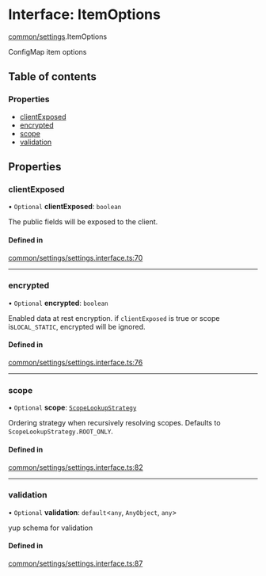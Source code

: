 # Interface: ItemOptions

[common/settings](../modules/common_settings.md).ItemOptions

ConfigMap item options

## Table of contents

### Properties

- [clientExposed](common_settings.ItemOptions.md#clientexposed)
- [encrypted](common_settings.ItemOptions.md#encrypted)
- [scope](common_settings.ItemOptions.md#scope)
- [validation](common_settings.ItemOptions.md#validation)

## Properties

### <a id="clientexposed" name="clientexposed"></a> clientExposed

• `Optional` **clientExposed**: `boolean`

The public fields will be exposed to the client.

#### Defined in

[common/settings/settings.interface.ts:70](https://github.com/brickdoc/brickdoc/blob/master/apps/server-api/src/common/settings/settings.interface.ts#L70)

___

### <a id="encrypted" name="encrypted"></a> encrypted

• `Optional` **encrypted**: `boolean`

Enabled data at rest encryption.
if `clientExposed` is true or scope is`LOCAL_STATIC`, encrypted will be ignored.

#### Defined in

[common/settings/settings.interface.ts:76](https://github.com/brickdoc/brickdoc/blob/master/apps/server-api/src/common/settings/settings.interface.ts#L76)

___

### <a id="scope" name="scope"></a> scope

• `Optional` **scope**: [`ScopeLookupStrategy`](../enums/common_settings.ScopeLookupStrategy.md)

Ordering strategy when recursively resolving scopes.
Defaults to `ScopeLookupStrategy.ROOT_ONLY`.

#### Defined in

[common/settings/settings.interface.ts:82](https://github.com/brickdoc/brickdoc/blob/master/apps/server-api/src/common/settings/settings.interface.ts#L82)

___

### <a id="validation" name="validation"></a> validation

• `Optional` **validation**: `default`<`any`, `AnyObject`, `any`\>

yup schema for validation

#### Defined in

[common/settings/settings.interface.ts:87](https://github.com/brickdoc/brickdoc/blob/master/apps/server-api/src/common/settings/settings.interface.ts#L87)
